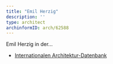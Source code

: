 ```yaml
---
title: "Emil Herzig"
description: ''
type: architect
archinformID: arch/62588
---
```


Emil Herzig in der...
* [Internationalen Architektur-Datenbank](https://deu.archinform.net/arch/62588.htm)
